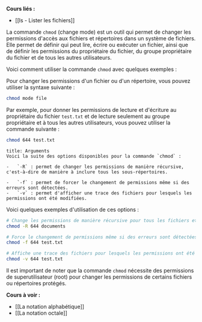 **Cours liés :**
- [[ls - Lister les fichiers]]

La commande `chmod` (change mode) est un outil qui permet de changer les permissions d'accès aux fichiers et répertoires dans un système de fichiers. Elle permet de définir qui peut lire, écrire ou exécuter un fichier, ainsi que de définir les permissions du propriétaire du fichier, du groupe propriétaire du fichier et de tous les autres utilisateurs.

Voici comment utiliser la commande `chmod` avec quelques exemples :

Pour changer les permissions d'un fichier ou d'un répertoire, vous pouvez utiliser la syntaxe suivante :

```bash
chmod mode file
```

Par exemple, pour donner les permissions de lecture et d'écriture au propriétaire du fichier `test.txt` et de lecture seulement au groupe propriétaire et à tous les autres utilisateurs, vous pouvez utiliser la commande suivante :

```bash
chmod 644 test.txt
```

```ad-info
title: Arguments
Voici la suite des options disponibles pour la commande `chmod` :

-   `-R` : permet de changer les permissions de manière récursive, c'est-à-dire de manière à inclure tous les sous-répertoires.
  
-   `-f` : permet de forcer le changement de permissions même si des erreurs sont détectées.
-   `-v` : permet d'afficher une trace des fichiers pour lesquels les permissions ont été modifiées.
```

Voici quelques exemples d'utilisation de ces options :

```bash
# Change les permissions de manière récursive pour tous les fichiers et répertoires du répertoire "documents"
chmod -R 644 documents

# Force le changement de permissions même si des erreurs sont détectées
chmod -f 644 test.txt

# Affiche une trace des fichiers pour lesquels les permissions ont été modifiées
chmod -v 644 test.txt
```

Il est important de noter que la commande `chmod` nécessite des permissions de superutilisateur (root) pour changer les permissions de certains fichiers ou répertoires protégés.

**Cours à voir :**
- [[La notation alphabétique]]
- [[La notation octale]]